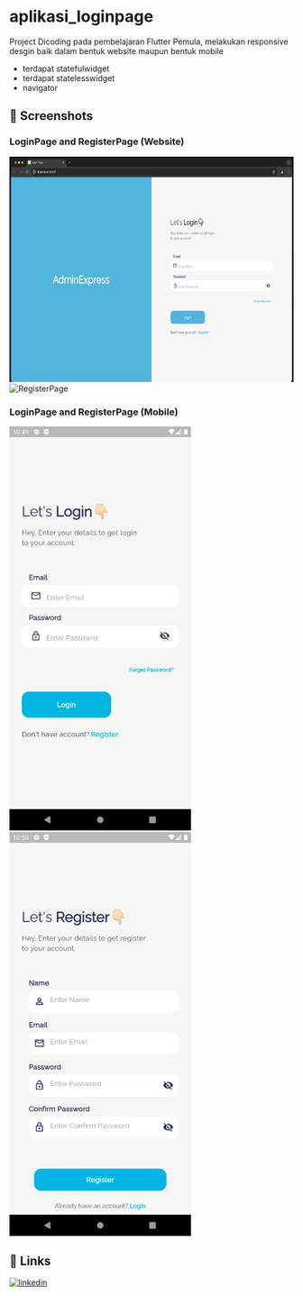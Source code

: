 # aplikasi_loginpage

Project Dicoding pada pembelajaran Flutter Pemula, melakukan responsive desgin baik dalam bentuk website maupun bentuk mobile
- terdapat statefulwidget
- terdapat statelesswidget
- navigator

## 📸 Screenshots

### LoginPage and RegisterPage (Website)

<img width="700" height="400" alt="LoginPage" src="https://github.com/Pashakhatamihasibuan/projectweb-loginpage-dicoding/blob/main/ui_design/Screenshot%202024-09-09%20at%2010.44.00.png"> <img width="700" height="400" alt="RegisterPage" src="https://github.com/Pashakhatamihasibuan/projectweb-loginpage-dicoding/blob/main/ui_design/Screenshot%202024-09-09%20at%2010.51.53.png">

### LoginPage and RegisterPage (Mobile)

<img width="322" alt="LoginPage" src="https://github.com/Pashakhatamihasibuan/projectweb-loginpage-dicoding/blob/main/ui_design/Screenshot_1725853763.png"> <img width="322" alt="RegisterPage" src="https://github.com/Pashakhatamihasibuan/projectweb-loginpage-dicoding/blob/main/ui_design/Screenshot_1725853805.png">


## 🔗 Links

[![linkedin](https://img.shields.io/badge/linkedin-0A66C2?style=for-the-badge&logo=linkedin&logoColor=white)](https://www.linkedin.com/in/pashakhatamihsb/)
